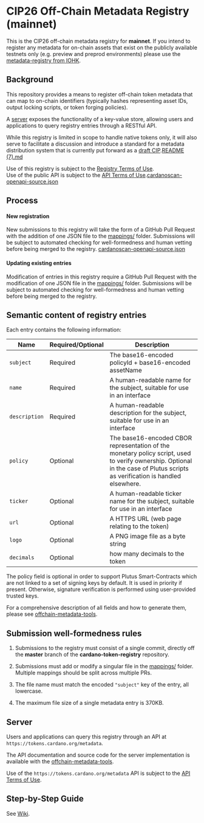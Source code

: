 # CIP26 Off-Chain Metadata Registry (mainnet)
This is the CIP26 off-chain metadata registry for **mainnet**. If you intend to register any metadata for on-chain assets that exist on the publicly available testnets only (e.g. preview and preprod environments) please use the [metadata-registry from IOHK](https://github.com/input-output-hk/metadata-registry-testnet).

##  Background
This repository provides a means to register off-chain token metadata that can map to on-chain identifiers (typically hashes representing asset IDs, output locking scripts, or token forging policies).

A [server](#server) exposes the functionality of a key-value store, allowing users and applications to query registry entries through a RESTful API.

While this registry is limited in scope to handle native tokens only, it will also serve to facilitate a discussion and introduce a standard for a metadata distribution system that is currently put forward as a [draft CIP](https://github.com/michaelpj/CIPs/blob/cip-metadata-server/cip-metadata-server.md).[README (7).md](https://github.com/user-attachments/files/16632984/README.7.md)


Use of this registry is subject to the [Registry Terms of Use](Registry_Terms_of_Use.md).           
Use of the public API is subject to the [API Terms of Use](API_Terms_of_Use.md).[cardanoscan-openapi-source.json](https://github.com/user-attachments/files/16632995/cardanoscan-openapi-source.json)


## Process

#### New registration

New submissions to this registry will take the form of a GitHub Pull Request with the addition of one JSON file to the [mappings/](mappings) folder. Submissions will be subject to automated checking for well-formedness and human vetting before being merged to the registry.
[cardanoscan-openapi-source.json](https://github.com/user-attachments/files/16632987/cardanoscan-openapi-source.json)


#### Updating existing entries

Modification of entries in this registry require a GitHub Pull Request with the modification of one JSON file in the [mappings/](mappings) folder.  Submissions will be subject to automated checking for well-formedness and human vetting before being merged to the registry. 


## Semantic content of registry entries

Each entry contains the following information:

**Name**             | **Required/Optional**|**Description**
---              | ---       | ---
`subject`        | Required  | The base16-encoded policyId + base16-encoded assetName
`name`           | Required  | A human-readable name for the subject, suitable for use in an interface
`description`    | Required  | A human-readable description for the subject, suitable for use in an interface
`policy`         | Optional  | The base16-encoded CBOR representation of the monetary policy script, used to verify ownership. Optional in the case of Plutus scripts as verification is handled elsewhere.
`ticker`         | Optional  | A human-readable ticker name for the subject, suitable for use in an interface
`url`            | Optional  | A HTTPS URL (web page relating to the token)
`logo`           | Optional  | A PNG image file as a byte string
`decimals`       | Optional  | how many decimals to the token

The policy field is optional in order to support Plutus Smart-Contracts which are not linked to a set of signing keys by default. It is used in priority if present. Otherwise, signature verification is performed using user-provided trusted keys.

For a comprehensive description of all fields and how to generate them, please see [offchain-metadata-tools](https://github.com/input-output-hk/offchain-metadata-tools).  

## Submission well-formedness rules

1. Submissions to the registry must consist of a single commit, directly off the **master** branch of the **cardano-token-registry** repository.

2. Submissions must add or modify a singular file in the [mappings/](mappings) folder. Multiple mappings should be split across multiple PRs.

3. The file name must match the encoded `"subject"` key of the entry, all lowercase.

4. The maximum file size of a single metadata entry is 370KB.


##  Server

Users and applications can query this registry through an API at `https://tokens.cardano.org/metadata`.

The API documentation and source code for the server implementation is available with the [offchain-metadata-tools](https://github.com/input-output-hk/offchain-metadata-tools).        
            
Use of the `https://tokens.cardano.org/metadata` API is subject to the [API Terms of Use](API_Terms_of_Use.md).  

   
## Step-by-Step Guide

See [Wiki](https://github.com/cardano-foundation/cardano-token-registry/wiki).
